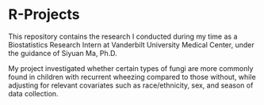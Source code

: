 # R-Projects
This repository contains the research I conducted during my time as a Biostatistics Research Intern at Vanderbilt University Medical Center, under the guidance of Siyuan Ma, Ph.D.

My project investigated whether certain types of fungi are more commonly found in children with recurrent wheezing compared to those without, while adjusting for relevant covariates such as race/ethnicity, sex, and season of data collection.
